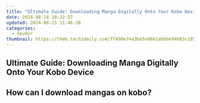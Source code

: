 ```yaml
---
title: "Ultimate Guide: Downloading Manga Digitally Onto Your Kobo Device"
date: 2024-08-18 10:32:57
updated: 2024-08-21 11:46:28
categories:
  - epubor
thumbnail: https://thmb.techidaily.com/ff490e74a3be5e6661ab6be94683c185117f3752a068534edc41f9892377511a.jpg
---
```


## Ultimate Guide: Downloading Manga Digitally Onto Your Kobo Device

## How can I download mangas on kobo?



<ins class="adsbygoogle"
     style="display:block"
     data-ad-format="autorelaxed"
     data-ad-client="ca-pub-7571918770474297"
     data-ad-slot="1223367746"></ins>



<ins class="adsbygoogle"
     style="display:block"
     data-ad-client="ca-pub-7571918770474297"
     data-ad-slot="8358498916"
     data-ad-format="auto"
     data-full-width-responsive="true"></ins>
